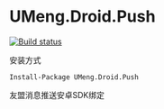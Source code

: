 # UMeng.Droid.Push

[![Build status](https://ci.appveyor.com/api/projects/status/d5h8kruwehu2hwc3/branch/master?svg=true)](https://ci.appveyor.com/project/yaozhenfa/umeng-droid-push/branch/master)

安装方式
```
Install-Package UMeng.Droid.Push
```

友盟消息推送安卓SDK绑定
